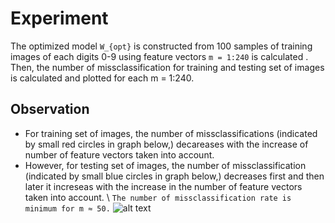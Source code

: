Experiment==========The optimized model ` W_{opt} ` is constructed from 100 samples of training images of each digits 0-9 using feature vectors `m = 1:240` is calculated . Then, the number of missclassification for training and testing set of images is calculated and plotted for each m = 1:240.Observation------------*	For training set of images, the number of missclassifications (indicated by small red circles in graph below,) decareases with the increase of number of feature vectors taken into account.*	However, for testing set of images, the number of missclassification (indicated by small blue circles in graph below,) decreases first and then later it increseas  with the increase in the number of feature vectors taken into account. \\`The number of missclassification rate is minimum for m ≈ 50.`![alt text](https://github.com/aerolalit/Machine-Learning/blob/master/Misclassifications/Graph.png)